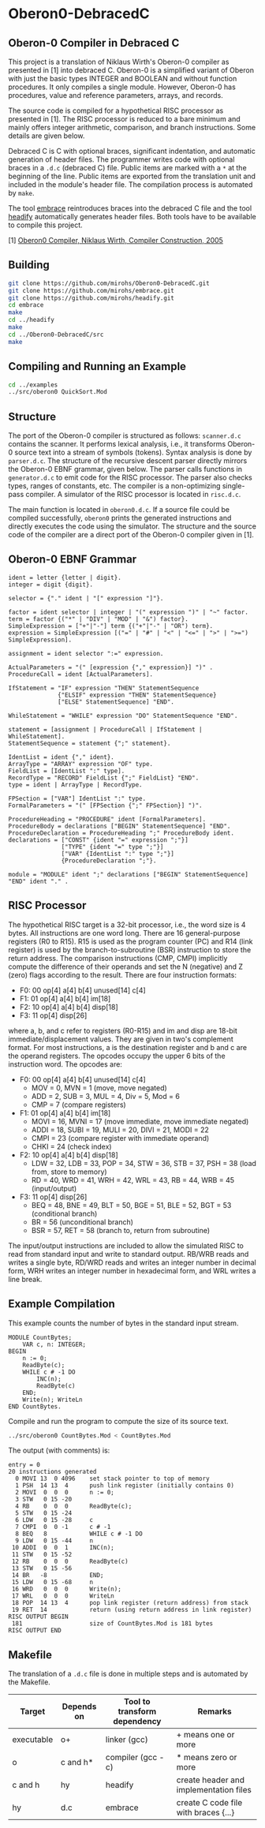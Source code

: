 # Oberon0-DebracedC

## Oberon-0 Compiler in Debraced C

This project is a translation of Niklaus Wirth's Oberon-0 compiler as presented in [1] into debraced C. Oberon-0 is a simplified variant of Oberon with just the basic types INTEGER and BOOLEAN and without function procedures. It only compiles a single module. However, Oberon-0 has procedures, value and reference parameters, arrays, and records.

The source code is compiled for a hypothetical RISC processor as presented in [1]. The RISC processor is reduced to a bare minimum and mainly offers integer arithmetic, comparison, and branch instructions. Some details are given below.

Debraced C is C with optional braces, significant indentation, and automatic generation of header files. The programmer writes code with optional braces in a `.d.c` (debraced C) file. Public items are marked with a `*` at the beginning of the line. Public items are exported from the translation unit and included in the module's header file. The compilation process is automated by `make`.

The tool [embrace](https://github.com/mirohs/embrace) reintroduces braces into the debraced C file and the tool [headify](https://github.com/mirohs/headify) automatically generates header files. Both tools have to be available to compile this project.

[1] [Oberon0 Compiler, Niklaus Wirth, Compiler Construction, 2005](https://people.inf.ethz.ch/wirth/CompilerConstruction/)

## Building

```sh
git clone https://github.com/mirohs/Oberon0-DebracedC.git
git clone https://github.com/mirohs/embrace.git
git clone https://github.com/mirohs/headify.git
cd embrace
make
cd ../headify
make
cd ../Oberon0-DebracedC/src
make
```

## Compiling and Running an Example

```sh
cd ../examples
../src/oberon0 QuickSort.Mod
```

## Structure

The port of the Oberon-0 compiler is structured as follows: `scanner.d.c` contains the scanner. It performs lexical analysis, i.e., it transforms Oberon-0 source text into a stream of symbols (tokens). Syntax analysis is done by `parser.d.c`. The structure of the recursive descent parser directly mirrors the Oberon-0 EBNF grammar, given below. The parser calls functions in `generator.d.c` to emit code for the RISC processor. The parser also checks types, ranges of constants, etc. The compiler is a non-optimizing single-pass compiler. A simulator of the RISC processor is located in `risc.d.c`. 

The main function is located in `oberon0.d.c`. If a source file could be compiled successfully, `oberon0` prints the generated instructions and directly executes the code using the simulator. The structure and the source code of the compiler are a direct port of the Oberon-0 compiler given in [1].

## Oberon-0 EBNF Grammar

```ebnf
ident = letter {letter | digit}.
integer = digit {digit}.

selector = {"." ident | "[" expression "]"}.

factor = ident selector | integer | "(" expression ")" | "~" factor.
term = factor {("*" | "DIV" | "MOD" | "&") factor}.
SimpleExpression = ["+"|"-"] term {("+"|"-" | "OR") term}.
expression = SimpleExpression [("=" | "#" | "<" | "<=" | ">" | ">=") SimpleExpression].

assignment = ident selector ":=" expression.

ActualParameters = "(" [expression {"," expression}] ")" .
ProcedureCall = ident [ActualParameters].

IfStatement = "IF" expression "THEN" StatementSequence
              {"ELSIF" expression "THEN" StatementSequence}
              ["ELSE" StatementSequence] "END".

WhileStatement = "WHILE" expression "DO" StatementSequence "END".

statement = [assignment | ProcedureCall | IfStatement | WhileStatement].
StatementSequence = statement {";" statement}.

IdentList = ident {"," ident}.
ArrayType = "ARRAY" expression "OF" type.
FieldList = [IdentList ":" type].
RecordType = "RECORD" FieldList {";" FieldList} "END".
type = ident | ArrayType | RecordType.

FPSection = ["VAR"] IdentList ":" type.
FormalParameters = "(" [FPSection {";" FPSection}] ")".

ProcedureHeading = "PROCEDURE" ident [FormalParameters].
ProcedureBody = declarations ["BEGIN" StatementSequence] "END".
ProcedureDeclaration = ProcedureHeading ";" ProcedureBody ident.
declarations = ["CONST" {ident "=" expression ";"}]
               ["TYPE" {ident "=" type ";"}]
               ["VAR" {IdentList ":" type ";"}]
               {ProcedureDeclaration ";"}.

module = "MODULE" ident ";" declarations ["BEGIN" StatementSequence] "END" ident "." .
```

## RISC Processor

The hypothetical RISC target is a 32-bit processor, i.e., the word size is 4 bytes. All instructions are one word long. There are 16 general-purpose registers (R0 to R15). R15 is used as the program counter (PC) and R14 (link register) is used by the branch-to-subroutine (BSR) instruction to store the return address. The comparison instructions (CMP, CMPI) implicitly compute the difference of their operands and set the N (negative) and Z (zero) flags according to the result. There are four instruction formats:

* F0: 00 op[4] a[4] b[4] unused[14] c[4] 
* F1: 01 op[4] a[4] b[4] im[18] 
* F2: 10 op[4] a[4] b[4] disp[18] 
* F3: 11 op[4] disp[26] 

where a, b, and c refer to registers (R0-R15) and im and disp are 18-bit
immediate/displacement values. They are given in two's complement format. For most instructions, a is the destination register and b and c are the operand registers. The opcodes occupy the upper 6 bits of the instruction word. The opcodes are:

* F0: 00 op[4] a[4] b[4] unused[14] c[4] 
  * MOV = 0, MVN = 1 (move, move negated)
  * ADD = 2, SUB = 3, MUL = 4, Div = 5, Mod = 6
  * CMP = 7 (compare registers)
* F1: 01 op[4] a[4] b[4] im[18] 
  * MOVI = 16, MVNI = 17 (move immediate, move immediate negated)
  * ADDI = 18, SUBI = 19, MULI = 20, DIVI = 21, MODI = 22
  * CMPI = 23 (compare register with immediate operand)
  * CHKI = 24 (check index)
* F2: 10 op[4] a[4] b[4] disp[18] 
  * LDW = 32, LDB = 33, POP = 34, STW = 36, STB = 37, PSH = 38 (load from, store to memory)
  * RD = 40, WRD = 41, WRH = 42, WRL = 43, RB = 44, WRB = 45 (input/output)
* F3: 11 op[4] disp[26] 
  * BEQ = 48, BNE = 49, BLT = 50, BGE = 51, BLE = 52, BGT = 53 (conditional branch)
  * BR = 56 (unconditional branch)
  * BSR = 57, RET = 58 (branch to, return from subroutine)

The input/output instructions are included to allow the simulated RISC to read from standard input and write to standard output. RB/WRB reads and writes a single byte, RD/WRD reads and writes an integer number in decimal form, WRH writes an integer number in hexadecimal form, and WRL writes a line break. 


## Example Compilation

This example counts the number of bytes in the standard input stream.

```Oberon
MODULE CountBytes;
    VAR c, n: INTEGER;
BEGIN
    n := 0;
    ReadByte(c);
    WHILE c # -1 DO
        INC(n);
        ReadByte(c)
    END;
    Write(n); WriteLn
END CountBytes.
```

Compile and run the program to compute the size of its source text.

```sh
../src/oberon0 CountBytes.Mod < CountBytes.Mod
```

The output (with comments) is:

```
entry = 0
20 instructions generated
  0 MOVI 13  0 4096    set stack pointer to top of memory
  1 PSH  14 13  4      push link register (initially contains 0)
  2 MOVI  0  0  0      n := 0;
  3 STW   0 15 -20
  4 RB    0  0  0      ReadByte(c);
  5 STW   0 15 -24
  6 LDW   0 15 -28     c
  7 CMPI  0  0 -1      c # -1
  8 BEQ   8            WHILE c # -1 DO
  9 LDW   0 15 -44     n
 10 ADDI  0  0  1      INC(n);
 11 STW   0 15 -52
 12 RB    0  0  0      ReadByte(c)
 13 STW   0 15 -56
 14 BR   -8            END;
 15 LDW   0 15 -68     n
 16 WRD   0  0  0      Write(n);
 17 WRL   0  0  0      WriteLn
 18 POP  14 13  4      pop link register (return address) from stack
 19 RET  14            return (using return address in link register)
RISC OUTPUT BEGIN
 181                   size of CountBytes.Mod is 181 bytes
RISC OUTPUT END
```

## Makefile

The translation of a `.d.c` file is done in multiple steps and is automated by the Makefile.

| Target | Depends on | Tool to transform dependency | Remarks |
| --- | --- | --- | --- | 
| executable | o+ | linker (gcc) | + means one or more |
| o | c and h* | compiler (gcc -c) | * means zero or more |
| c and h | hy | headify | create header and implementation files |
| hy | d.c |  embrace | create C code file with braces {...} |

